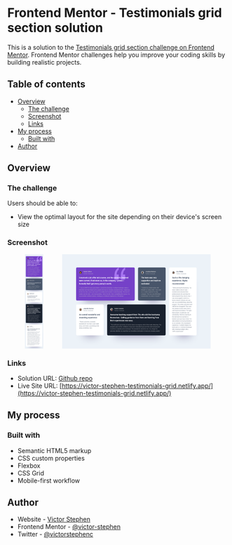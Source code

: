 # Frontend Mentor - Testimonials grid section solution

This is a solution to the [Testimonials grid section challenge on Frontend Mentor](https://www.frontendmentor.io/challenges/testimonials-grid-section-Nnw6J7Un7). Frontend Mentor challenges help you improve your coding skills by building realistic projects. 

## Table of contents

- [Overview](#overview)
  - [The challenge](#the-challenge)
  - [Screenshot](#screenshot)
  - [Links](#links)
- [My process](#my-process)
  - [Built with](#built-with)
- [Author](#author)

## Overview

### The challenge

Users should be able to:

- View the optimal layout for the site depending on their device's screen size

### Screenshot

<figure style="display: flex; justify-content: space-between">
  <img src="./screenshot/mobile-design.png" width="10%"  alt="Mobile design">
  <img src="./screenshot/desktop-design.png" width="80%" alt="Desktop design">
</figure>

### Links

- Solution URL: [Github repo](https://github.com/victor-stephen/frontend-mentor/tree/testimonials-grid-section-main)
- Live Site URL: [https://victor-stephen-testimonials-grid.netlify.app/](https://victor-stephen-testimonials-grid.netlify.app/)

## My process

### Built with

- Semantic HTML5 markup
- CSS custom properties
- Flexbox
- CSS Grid
- Mobile-first workflow

## Author

- Website - [Victor Stephen](https://victor-stephen.netlify.app/)
- Frontend Mentor - [@victor-stephen](https://www.frontendmentor.io/profile/victor-stephen)
- Twitter - [@victorstephenc](https://www.twitter.com/victorstephenc)